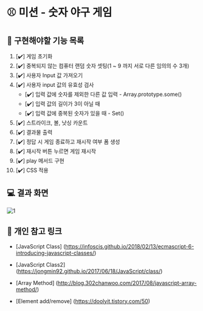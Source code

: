 # ⚾ 미션 - 숫자 야구 게임

## 🎯 구현해야할 기능 목록
1. [✔️] 게임 초기화
2. [✔️] 중복되지 않는 컴퓨터 랜덤 숫자 셋팅(1 ~ 9 까지 서로 다른 임의의 수 3개) 
3. [✔️] 사용자 Input 값 가져오기
4. [✔️] 사용자 input 값의 유효성 검사
    - [✔️] 입력 값에 숫자를 제외한 다른 값 입력 - Array.prototype.some()
    - [✔️] 입력 값의 길이가 3이 아닐 때
    - [✔️] 입력 값에 중복된 숫자가 있을 때 - Set()
5. [✔️] 스트라이크, 볼, 낫싱 카운트
6. [✔️] 결과물 출력
7. [✔️] 정답 시 게임 종료하고 재시작 여부 폼 생성
8. [✔️] 재시작 버튼 누르면 게임 재시작
9. [✔️] play 메서드 구현
10. [✔️] CSS 적용

## 💻 결과 화면

![1](https://user-images.githubusercontent.com/64779472/103164918-9ccc0080-4854-11eb-9636-6683b8d798f3.PNG)


## 🔗 개인 참고 링크 
- [JavaScript Class] (https://infoscis.github.io/2018/02/13/ecmascript-6-introducing-javascript-classes/)

- [JavaScript Class2] (https://jongmin92.github.io/2017/06/18/JavaScript/class/)

- [Array Method] (http://blog.302chanwoo.com/2017/08/javascript-array-method/)

- [Element add/remove] (https://doolyit.tistory.com/50)
